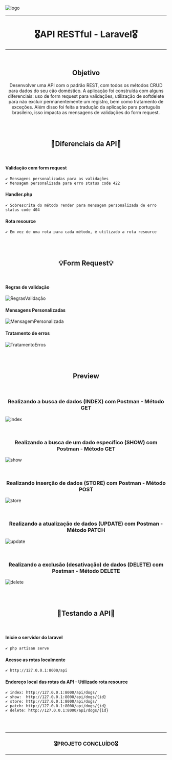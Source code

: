 ![logo](https://user-images.githubusercontent.com/68918326/193332767-8248edfa-cf76-4032-8eed-05bf3037838c.PNG)

<hr>
<h1 align="center">🎖️API RESTful - Laravel🎖️</h1>
<hr>
<br>


<h2 align="center">Objetivo</h2>
<p align="center">
  Desenvolver uma API com o padrão REST, com todos os métodos CRUD para dados do seu cão doméstico. A aplicação foi construída com alguns diferenciais: uso de form request para validações, utilização de softdelete para não excluir permanentemente um registro, bem como tratamento de exceções.
  Além disso foi feita a tradução da aplicação para português brasileiro, isso impacta as mensagens de validações do form request.
</p>
<br>
<br>


<h2 align="center">🚨Diferenciais da API🚨</h2>
<br> 

  #### Validação com form request
    ✔️ Mensagens personalizadas para as validações
    ✔️ Mensagem personalizada para erro status code 422
  #### Handler.php
    ✔️ Sobrescrita do método render para mensagem personalizada de erro status code 404

  #### Rota resource
    ✔️ Em vez de uma rota para cada método, é utilizado a rota resource
    
<br>
<br>


<h2 align="center">💡Form Request💡</h2>
<br> 

  #### Regras de validação
![RegrasValidação](https://user-images.githubusercontent.com/68918326/225944501-ef95a0ad-d110-466b-8801-0b36f5d69fed.PNG)
  #### Mensagens Personalizadas
![MensagemPersonalizada](https://user-images.githubusercontent.com/68918326/225944623-98221568-1efc-4d4e-b48c-3f69e7cb6b40.PNG)
  #### Tratamento de erros
![TratamentoErros](https://user-images.githubusercontent.com/68918326/225944725-82ca5566-d0a8-465d-9625-93815b82368c.PNG)

<br>
<br> 


<h2 align="center">Preview</h2>

<br>
<h3 align="center">Realizando a busca de dados (INDEX) com Postman - Método GET</h3>

![index](https://user-images.githubusercontent.com/68918326/225948520-4ebcb603-d575-4eb6-9660-7084f37a8642.gif)

<br>
<h3 align="center">Realizando a busca de um dado específico (SHOW) com Postman - Método GET</h3>

![show](https://user-images.githubusercontent.com/68918326/225948899-af2afdfd-2c55-4dd9-af5f-32aabdb6b0ae.gif)

<br>
<h3 align="center">Realizando inserção de dados (STORE) com Postman - Método POST</h3>

![store](https://user-images.githubusercontent.com/68918326/225948030-09a9b229-91f2-4eee-bb2f-df67a43d20d6.gif)

<br>
<h3 align="center">Realizando a atualização de dados (UPDATE) com Postman - Método PATCH</h3>

![update](https://user-images.githubusercontent.com/68918326/225949518-b42adb03-1db6-41dd-b124-b94109a5c7c4.gif)

<br>
<h3 align="center">Realizando a exclusão (desativação) de dados (DELETE) com Postman - Método DELETE</h3>

![delete](https://user-images.githubusercontent.com/68918326/225950004-fd33b0a9-5b59-4473-acd9-695664df1510.gif)

<br>
<br>


<h2 align="center">🚀Testando a API🚀</h2>
<br> 

  #### Inicie o servidor do laravel
    ✔️ php artisan serve
  #### Acesse as rotas localmente
    ✔️ http://127.0.0.1:8000/api
  #### Endereço local das rotas da API - Utilizado rota resource
    ✔️ index: http://127.0.0.1:8000/api/dogs/
    ✔️ show:  http://127.0.0.1:8000/api/dogs/{id}
    ✔️ store: http://127.0.0.1:8000/api/dogs/
    ✔️ patch: http://127.0.0.1:8000/api/dogs/{id}
    ✔️ delete: http://127.0.0.1:8000/api/dogs/{id}


<br>
<br> 

<hr>
<h3 align="center">🎖️PROJETO CONCLUÍDO🎖️</h3>
<hr>
